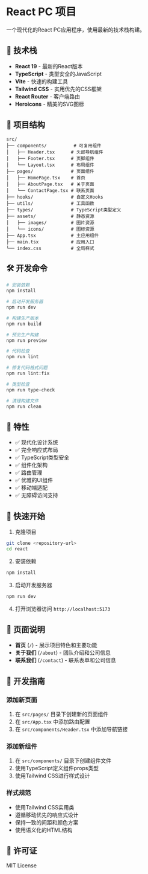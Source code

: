 # React PC 项目

一个现代化的React PC应用程序，使用最新的技术栈构建。

## 🚀 技术栈

- **React 19** - 最新的React版本
- **TypeScript** - 类型安全的JavaScript
- **Vite** - 快速的构建工具
- **Tailwind CSS** - 实用优先的CSS框架
- **React Router** - 客户端路由
- **Heroicons** - 精美的SVG图标

## 📁 项目结构

```
src/
├── components/          # 可复用组件
│   ├── Header.tsx      # 头部导航组件
│   ├── Footer.tsx      # 页脚组件
│   └── Layout.tsx      # 布局组件
├── pages/              # 页面组件
│   ├── HomePage.tsx    # 首页
│   ├── AboutPage.tsx   # 关于页面
│   └── ContactPage.tsx # 联系页面
├── hooks/              # 自定义Hooks
├── utils/              # 工具函数
├── types/              # TypeScript类型定义
├── assets/             # 静态资源
│   ├── images/         # 图片资源
│   └── icons/          # 图标资源
├── App.tsx             # 主应用组件
├── main.tsx            # 应用入口
└── index.css           # 全局样式
```

## 🛠️ 开发命令

```bash
# 安装依赖
npm install

# 启动开发服务器
npm run dev

# 构建生产版本
npm run build

# 预览生产构建
npm run preview

# 代码检查
npm run lint

# 修复代码格式问题
npm run lint:fix

# 类型检查
npm run type-check

# 清理构建文件
npm run clean
```

## 🎨 特性

- ✅ 现代化设计系统
- ✅ 完全响应式布局
- ✅ TypeScript类型安全
- ✅ 组件化架构
- ✅ 路由管理
- ✅ 优雅的UI组件
- ✅ 移动端适配
- ✅ 无障碍访问支持

## 🚀 快速开始

1. 克隆项目
```bash
git clone <repository-url>
cd react
```

2. 安装依赖
```bash
npm install
```

3. 启动开发服务器
```bash
npm run dev
```

4. 打开浏览器访问 `http://localhost:5173`

## 📱 页面说明

- **首页** (`/`) - 展示项目特色和主要功能
- **关于我们** (`/about`) - 团队介绍和公司信息
- **联系我们** (`/contact`) - 联系表单和公司信息

## 🎯 开发指南

### 添加新页面

1. 在 `src/pages/` 目录下创建新的页面组件
2. 在 `src/App.tsx` 中添加路由配置
3. 在 `src/components/Header.tsx` 中添加导航链接

### 添加新组件

1. 在 `src/components/` 目录下创建组件文件
2. 使用TypeScript定义组件props类型
3. 使用Tailwind CSS进行样式设计

### 样式规范

- 使用Tailwind CSS实用类
- 遵循移动优先的响应式设计
- 保持一致的间距和颜色方案
- 使用语义化的HTML结构

## 📄 许可证

MIT License